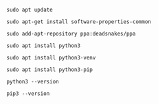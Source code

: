 ```
sudo apt update
```
```
sudo apt-get install software-properties-common
```
```
sudo add-apt-repository ppa:deadsnakes/ppa
```
```
sudo apt install python3
```
```
sudo apt install python3-venv
```
```
sudo apt install python3-pip
```
```
python3 --version
```
```
pip3 --version
```